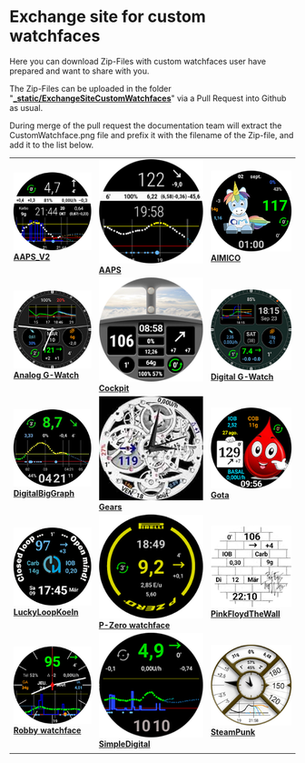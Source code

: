 # Exchange site for custom watchfaces

Here you can download Zip-Files with custom watchfaces user have prepared and want to share with you.

The Zip-Files can be uploaded in the folder "**[_static/ExchangeSiteCustomWatchfaces](https://github.com/openaps/AndroidAPSdocs/tree/master/docs/_static/ExchangeSiteCustomWatchfaces)**" via a Pull Request into Github as usual.

During merge of the pull request the documentation team will extract the CustomWatchface.png file and prefix it with the filename of the Zip-file, and add it to the list below.



|                                                              |                                                              |                                                              |
| ------------------------------------------------------------ | ------------------------------------------------------------ | ------------------------------------------------------------ |
| [![Watchface AAPS_V2](../images/ExchangeSiteCustomWatchfaces/AAPS_V2-CustomWatchface.png) <br>**AAPS_V2**](../../_static/ExchangeSiteCustomWatchfaces/AAPS_V2.zip) | [![AAPS](../images/ExchangeSiteCustomWatchfaces/AAPS-CustomWatchface.png) <br>**AAPS**](../../_static/ExchangeSiteCustomWatchfaces/AAPS.zip) | [![AIMICO](../images/ExchangeSiteCustomWatchfaces/AIMICO-V1_1-CustomWatchface.png) <br>**AIMICO**](../../_static/ExchangeSiteCustomWatchfaces/AIMICO-V1_1.zip) |
| [![Analog G-Watch](../images/ExchangeSiteCustomWatchfaces/Analog_G-Watch-CustomWatchface.png) <br>**Analog G-Watch**](../../_static/ExchangeSiteCustomWatchfaces/Analog_G-Watch.zip) | [![Cockpit](../images/ExchangeSiteCustomWatchfaces/Cockpit-CustomWatchface.png) <br>**Cockpit**](../../_static/ExchangeSiteCustomWatchfaces/Cockpit.zip) | [![Digital G-Watch](../images/ExchangeSiteCustomWatchfaces/Digital_G-Watch-CustomWatchface.png) <br>**Digital G-Watch**](../../_static/ExchangeSiteCustomWatchfaces/Digital_G-Watch.zip) |
| [![DigitalBigGraph](../images/ExchangeSiteCustomWatchfaces/DigitalBigGraph-CustomWatchface.png) <br/>**DigitalBigGraph**](../../_static/ExchangeSiteCustomWatchfaces/DigitalBigGraph_v1.5.zip) | [![Gears](../images/ExchangeSiteCustomWatchfaces/Gears-CustomWatchface.jpg) <br>**Gears**](../../_static/ExchangeSiteCustomWatchfaces/Gears.zip) | [![Gota](../images/ExchangeSiteCustomWatchfaces/Gota-CustomWatchface.png) <br>**Gota**](../../_static/ExchangeSiteCustomWatchfaces/Gota_v2.4.zip) |
| [![LuckyLoopKoeln](../images/ExchangeSiteCustomWatchfaces/LuckyLoopKoeln-CustomWatchface.png) <br>**LuckyLoopKoeln**](../../_static/ExchangeSiteCustomWatchfaces/LuckyLoopKoeln.zip) | [![P-Zero watchface](../images/ExchangeSiteCustomWatchfaces/pzero_v1.0-CustomWatchface.png) <br/>**P-Zero watchface**](../../_static/ExchangeSiteCustomWatchfaces/pzero_v1.0.zip) | [![PinkFloydTheWall](../images/ExchangeSiteCustomWatchfaces/PinkFloydTheWall-CustomWatchface.png) <br/>**PinkFloydTheWall**](../../_static/ExchangeSiteCustomWatchfaces/PinkFloydTheWall.zip) |
| [![Robby watchface](../images/ExchangeSiteCustomWatchfaces/Robby_watchface-CustomWatchface.png) <br>**Robby watchface**](../../_static/ExchangeSiteCustomWatchfaces/Robby_watchface.zip) | [![SimpleDigital](../images/ExchangeSiteCustomWatchfaces/SimpleDigital_v1.3-CustomWatchface.png) <br>**SimpleDigital**](../../_static/ExchangeSiteCustomWatchfaces/SimpleDigital_v1.3.zip) | [![SteamPunk](../images/ExchangeSiteCustomWatchfaces/SteamPunk-CustomWatchface.png) <br>**SteamPunk**](../../_static/ExchangeSiteCustomWatchfaces/SteamPunk.zip) |
|                                                              |                                                              |                                                              |

